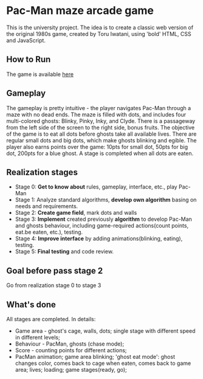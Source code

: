 # Pac-Man maze arcade game
This is the university project. The idea is to create a classic web version of the original 1980s game, created by Toru Iwatani, using 'bold' HTML, CSS and JavaScript.
## How to Run
The game is available [here](http://ricepud.info/)
## Gameplay
The gameplay is pretty intuitive - the player navigates Pac-Man through a maze with no dead ends. The maze is filled with dots, and includes four multi-colored ghosts: Blinky, Pinky, Inky, and Clyde. There is a passageway from the left side of the screen to the right side, bonus fruits. The objective of the game is to eat all dots before ghosts take all available lives. There are regular small dots and big dots, which make ghosts blinking and egible. The player also earns points over the game: 10pts for small dot, 50pts for big dot, 200pts for a blue ghost. A stage is completed when all dots are eaten.
## Realization stages
* Stage 0: __Get to know about__ rules, gameplay, interface, etc., play Pac-Man
* Stage 1: Analyze standard algorithms, __develop own algorithm__ basing on needs and requirements.
* Stage 2: __Create game field__, mark dots and walls
* Stage 3: __Implement__ created previously __algorithm__ to develop Pac-Man and ghosts behaviour, including game-required actions(count points, eat.be eaten, etc.), testing.
* Stage 4: __Improve interface__ by adding animations(blinking, eating), testing.
* Stage 5: __Final testing__ and code review.
## Goal before pass stage 2
Go from realization stage 0 to stage 3
## What's done
All stages are completed.
In details:
* Game area - ghost's cage, walls, dots; single stage with different speed in different levels;
* Behaviour - PacMan, ghosts (chase mode);
* Score - counting points for different actions;
* PacMan animation; game area blinking; 'ghost eat mode': ghost changes color, comes back to cage when eaten, comes back to game area; lives; loading; game stages(ready, go); 
